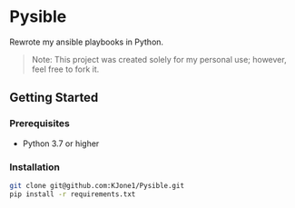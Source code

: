 # Pysible

Rewrote my ansible playbooks in Python.

> Note: This project was created solely for my personal use; however, feel free to fork it.

## Getting Started

### Prerequisites

-   Python 3.7 or higher

### Installation

```bash
git clone git@github.com:KJone1/Pysible.git
pip install -r requirements.txt
```
